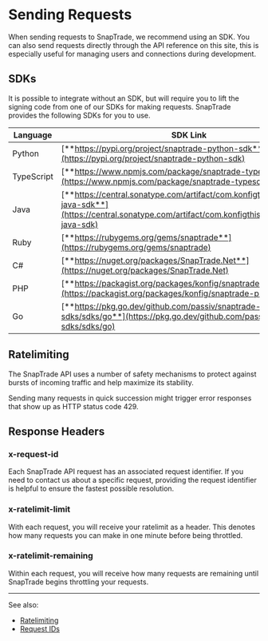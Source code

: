 # Sending Requests

When sending requests to SnapTrade, we recommend using an SDK. You can also send requests directly through the API reference on this site, this is especially useful for managing users and connections during development.

## SDKs

It is possible to integrate without an SDK, but will require you to lift the signing code from one of our SDKs for making requests. SnapTrade provides the following SDKs for you to use.

| **Language** | **SDK Link** |
| --- | --- |
| Python | [**https://pypi.org/project/snaptrade-python-sdk**](https://pypi.org/project/snaptrade-python-sdk) |
| TypeScript | [**https://www.npmjs.com/package/snaptrade-typescript-sdk**](https://www.npmjs.com/package/snaptrade-typescript-sdk) |
| Java | [**https://central.sonatype.com/artifact/com.konfigthis/snaptrade-java-sdk**](https://central.sonatype.com/artifact/com.konfigthis/snaptrade-java-sdk) |
| Ruby | [**https://rubygems.org/gems/snaptrade**](https://rubygems.org/gems/snaptrade) |
| C# | [**https://nuget.org/packages/SnapTrade.Net**](https://nuget.org/packages/SnapTrade.Net) |
| PHP | [**https://packagist.org/packages/konfig/snaptrade-php-sdk**](https://packagist.org/packages/konfig/snaptrade-php-sdk) |
| Go | [**https://pkg.go.dev/github.com/passiv/snaptrade-sdks/sdks/go**](https://pkg.go.dev/github.com/passiv/snaptrade-sdks/sdks/go) |

## Ratelimiting

The SnapTrade API uses a number of safety mechanisms to protect against bursts of incoming traffic and help maximize its stability.

Sending many requests in quick succession might trigger error responses that show up as HTTP status code 429.

## Response Headers

### x-request-id

Each SnapTrade API request has an associated request identifier. If you need to contact us about a specific request, providing the request identifier is helpful to ensure the fastest possible resolution.

### x-ratelimit-limit

With each request, you will receive your ratelimit as a header. This denotes how many requests you can make in one minute before being throttled.

### x-ratelimit-remaining

Within each request, you will receive how many requests are remaining until SnapTrade begins throttling your requests. 

---

See also:
- [Ratelimiting](https://docs.snaptrade.com/docs/ratelimiting)
- [Request IDs](https://docs.snaptrade.com/docs/request-ids)
